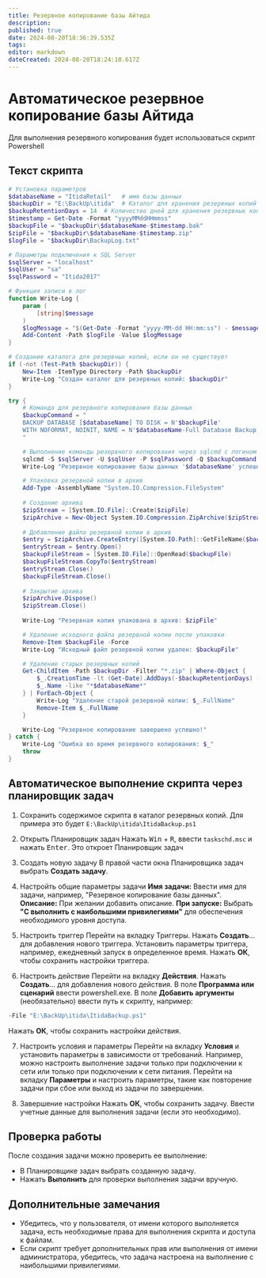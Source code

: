```yaml
---
title: Резервное копирование базы Айтида
description: 
published: true
date: 2024-08-20T18:36:39.535Z
tags: 
editor: markdown
dateCreated: 2024-08-20T18:24:10.617Z
---
```


# Автоматическое резервное копирование базы Айтида

Для выполнения резервного копирования будет использоваться скрипт Powershell

## Текст скрипта

```powershell
# Установка параметров
$databaseName = "ItidaRetail"	# имя базы данных
$backupDir = "E:\BackUp\itida"  # Каталог для хранения резервных копий
$backupRetentionDays = 14  # Количество дней для хранения резервных копий
$timestamp = Get-Date -Format "yyyyMMddHHmmss"
$backupFile = "$backupDir\$databaseName-$timestamp.bak"
$zipFile = "$backupDir\$databaseName-$timestamp.zip"
$logFile = "$backupDir\BackupLog.txt"

# Параметры подключения к SQL Server
$sqlServer = "localhost"
$sqlUser = "sa"
$sqlPassword = "Itida2017"

# Функция записи в лог
function Write-Log {
    param (
        [string]$message
    )
    $logMessage = "$(Get-Date -Format "yyyy-MM-dd HH:mm:ss") - $message"
    Add-Content -Path $logFile -Value $logMessage
}

# Создание каталога для резервных копий, если он не существует
if (-not (Test-Path $backupDir)) {
    New-Item -ItemType Directory -Path $backupDir
    Write-Log "Создан каталог для резервных копий: $backupDir"
}

try {
    # Команда для резервного копирования базы данных
    $backupCommand = "
    BACKUP DATABASE [$databaseName] TO DISK = N'$backupFile'
    WITH NOFORMAT, NOINIT, NAME = N'$databaseName-Full Database Backup', SKIP, NOREWIND, NOUNLOAD, STATS = 10;
    "

    # Выполнение команды резервного копирования через sqlcmd с логином и паролем
    sqlcmd -S $sqlServer -U $sqlUser -P $sqlPassword -Q $backupCommand
    Write-Log "Резервное копирование базы данных '$databaseName' успешно выполнено: $backupFile"

    # Упаковка резервной копии в архив
    Add-Type -AssemblyName "System.IO.Compression.FileSystem"
    
    # Создание архива
    $zipStream = [System.IO.File]::Create($zipFile)
    $zipArchive = New-Object System.IO.Compression.ZipArchive($zipStream, [System.IO.Compression.ZipArchiveMode]::Create)
    
    # Добавление файла резервной копии в архив
    $entry = $zipArchive.CreateEntry([System.IO.Path]::GetFileName($backupFile))
    $entryStream = $entry.Open()
    $backupFileStream = [System.IO.File]::OpenRead($backupFile)
    $backupFileStream.CopyTo($entryStream)
    $entryStream.Close()
    $backupFileStream.Close()
    
    # Закрытие архива
    $zipArchive.Dispose()
    $zipStream.Close()
    
    Write-Log "Резервная копия упакована в архив: $zipFile"

    # Удаление исходного файла резервной копии после упаковки
    Remove-Item $backupFile -Force
    Write-Log "Исходный файл резервной копии удален: $backupFile"

    # Удаление старых резервных копий
    Get-ChildItem -Path $backupDir -Filter "*.zip" | Where-Object { 
        $_.CreationTime -lt (Get-Date).AddDays(-$backupRetentionDays) -and 
        $_.Name -like "*$databaseName*" 
    } | ForEach-Object {
        Write-Log "Удаление старой резервной копии: $_.FullName"
        Remove-Item $_.FullName
    }

    Write-Log "Резервное копирование завершено успешно!"
} catch {
    Write-Log "Ошибка во время резервного копирования: $_"
    throw
}

```

## Автоматическое выполнение скрипта через планировщик задач

1. Сохранить содержимое скрипта в каталог резервных копий. Для примера это будет `E:\BackUp\itida\ItidaBackup.ps1`

2. Открыть Планировщик задач
Нажать <kbd>Win</kbd> + <kbd>R</kbd>, ввести `taskschd.msc` и нажать <kbd>Enter</kbd>. Это откроет Планировщик задач

3. Создать новую задачу
В правой части окна Планировщика задач выбрать **Создать задачу**.

4. Настройть общие параметры задачи
**Имя задачи:** Ввести имя для задачи, например, "Резервное копирование базы данных".
**Описание:** При желании добавить описание.
**При запуске:** Выбрать **"С выполнить с наибольшими привилегиями"** для обеспечения необходимого уровня доступа.

5. Настроить триггер
Перейти на вкладку Триггеры.
Нажать **Создать**... для добавления нового триггера.
Установить параметры триггера, например, ежедневный запуск в определенное время.
Нажать **ОК**, чтобы сохранить настройки триггера.

6. Настроить действие
Перейти на вкладку **Действия**.
Нажать **Создать**... для добавления нового действия.
В поле **Программа или сценарий** ввести powershell.exe.
В поле **Добавить аргументы** (необязательно) ввести путь к скрипту, например:
```powershell
-File "E:\BackUp\itida\ItidaBackup.ps1"
```
Нажать **ОК**, чтобы сохранить настройки действия.

7. Настроить условия и параметры
Перейти на вкладку **Условия** и установить параметры в зависимости от требований. Например, можно настроить выполнение задачи только при подключении к сети или только при подключении к сети питания.
Перейти на вкладку **Параметры** и настроить параметры, такие как повторение задачи при сбое или выход из задачи по завершении.

8. Завершение настройки
Нажать **ОК**, чтобы сохранить задачу.
Ввести учетные данные для выполнения задачи (если это необходимо).

## Проверка работы
После создания задачи можно проверить ее выполнение:

- В Планировщике задач выбрать созданную задачу.
- Нажать **Выполнить** для проверки выполнения задачи вручную.

## Дополнительные замечания

 - Убедитесь, что у пользователя, от имени которого выполняется задача, есть необходимые права для выполнения скрипта и доступа к файлам.
 - Если скрипт требует дополнительных прав или выполнения от имени администратора, убедитесь, что задача настроена на выполнение с наибольшими привилегиями.